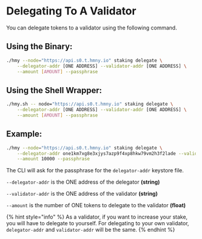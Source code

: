 # Delegating To A Validator

You can delegate tokens to a validator using the following command.

## Using the Binary:

```bash
./hmy --node="https://api.s0.t.hmny.io" staking delegate \
    --delegator-addr [ONE ADDRESS] --validator-addr [ONE ADDRESS] \
    --amount [AMOUNT] --passphrase
```

## Using the Shell Wrapper:

```bash
./hmy.sh -- node="https://api.s0.t.hmny.io" staking delegate \
    --delegator-addr [ONE ADDRESS] --validator-addr [ONE ADDRESS] \
    --amount [AMOUNT] --passphrase
```

## Example:

```bash
./hmy --node="https://api.s0.t.hmny.io" staking delegate \
    --delegator-addr one1km7xg8e3xjys7azp9f4xp8hkw79vm2h3f2lade --validator-addr one1km7xg8e3xjys7azp9f4xp8hkw79vm2h3f2lade \
    --amount 10000 --passphrase
```

The CLI will ask for the passphrase for the `delegator-addr` keystore file.

`--delegator-addr` is the ONE address of the delegator **\(string\)**

`--validator-addr` is the ONE address of the validator **\(string\)**

`--amount` is the number of ONE tokens to delegate to the validator **\(float\)**

{% hint style="info" %}
As a validator, if you want to increase your stake, you will have to delegate to yourself. For delegating to your own validator, `delegator-addr` and `validator-addr` will be the same.
{% endhint %}

